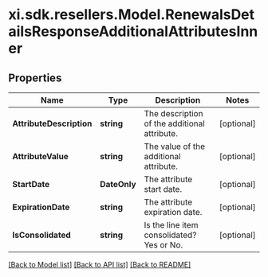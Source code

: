 # xi.sdk.resellers.Model.RenewalsDetailsResponseAdditionalAttributesInner

## Properties

Name | Type | Description | Notes
------------ | ------------- | ------------- | -------------
**AttributeDescription** | **string** | The description of the additional attribute. | [optional] 
**AttributeValue** | **string** | The value of the additional attribute. | [optional] 
**StartDate** | **DateOnly** | The attribute start date. | [optional] 
**ExpirationDate** | **string** | The attribute expiration date. | [optional] 
**IsConsolidated** | **string** | Is the line item consolidated? Yes or No. | [optional] 

[[Back to Model list]](../README.md#documentation-for-models) [[Back to API list]](../README.md#documentation-for-api-endpoints) [[Back to README]](../README.md)

